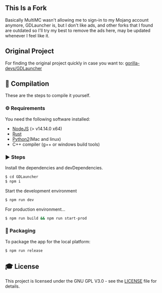 ## This Is a Fork

Basically MultiMC wasn't allowing me to sign-in to my Mojang account anymore, GDLauncher is, but I don't like ads,
and other forks that I found are outdated so I'll try my best to remove the ads here, may be updated whenever I feel like it.

## Original Project
For finding the original project quickly in case you want to:
[gorilla-devs/GDLauncher](https://github.com/gorilla-devs/GDLauncher)


## 💾 Compilation

These are the steps to compile it yourself.

### ⚙️ Requirements

You need the following software installed:

- [NodeJS](https://nodejs.org/en/download/) (> v14.14.0 x64)
- [Rust](https://www.rust-lang.org/)
- [Python2](https://www.python.org/)(Mac and linux)
- C++ compiler (g++ or windows build tools)

### ▶️ Steps

Install the dependencies and devDependencies.

```sh
$ cd GDLauncher
$ npm i
```

Start the development environment

```sh
$ npm run dev
```

For production environment...

```sh
$ npm run build && npm run start-prod
```

### 🚚 Packaging

To package the app for the local platform:

```sh
$ npm run release
```

## 🎓 License

This project is licensed under the GNU GPL V3.0 - see the [LICENSE](LICENSE) file for details.
